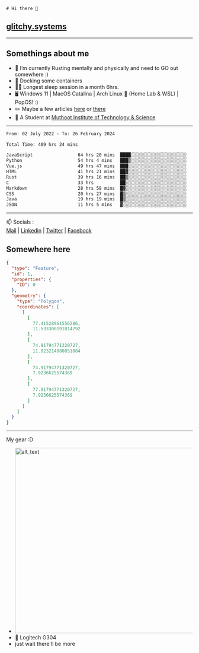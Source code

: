 ```
# Hi there 👋
```
## [glitchy.systems](https://glitchy.systems)
---

## Somethings about me



- 🌱 I’m currently Rusting mentally and physically and need to GO out somewhere :)
- 🐋 Docking some containers
- 😶‍🌫️ Longest sleep session in a month 6hrs.
- 🖥️ Windows 11 | MacOS Catalina | Arch Linux 🦩 (Home Lab & WSL) | PopOS! :)
- ✏️ Maybe a few articles [here](https://medium.com/@advaithnarayanan8) or [there](https://medium.com/@advaithnarayanan8)
- 📑 A Student at [Muthoot Institute of Technology & Science](https://mgmits.ac.in/)



---

<!--START_SECTION:waka-->

```txt
From: 02 July 2022 - To: 26 February 2024

Total Time: 409 hrs 24 mins

JavaScript                 64 hrs 20 mins  ████░░░░░░░░░░░░░░░░░░░░░   15.72 %
Python                     54 hrs 4 mins   ███▒░░░░░░░░░░░░░░░░░░░░░   13.21 %
Vue.js                     49 hrs 47 mins  ███░░░░░░░░░░░░░░░░░░░░░░   12.16 %
HTML                       41 hrs 21 mins  ██▓░░░░░░░░░░░░░░░░░░░░░░   10.10 %
Rust                       39 hrs 16 mins  ██▒░░░░░░░░░░░░░░░░░░░░░░   09.59 %
C                          33 hrs          ██░░░░░░░░░░░░░░░░░░░░░░░   08.06 %
Markdown                   28 hrs 58 mins  █▓░░░░░░░░░░░░░░░░░░░░░░░   07.08 %
CSS                        20 hrs 27 mins  █▒░░░░░░░░░░░░░░░░░░░░░░░   05.00 %
Java                       19 hrs 19 mins  █▒░░░░░░░░░░░░░░░░░░░░░░░   04.72 %
JSON                       11 hrs 5 mins   ▓░░░░░░░░░░░░░░░░░░░░░░░░   02.71 %
```

<!--END_SECTION:waka-->

---

📫 Socials :<br>
[Mail](mailto:advaithnarayanan8@gmail.com) | [Linkedin](https://www.linkedin.com/in/advaith-narayanan-a72152214/) | [Twitter](https://twitter.com/advaithnarayan) | [Facebook](https://screenmessage.com/qinq)

## Somewhere here

```geojson
{
  "type": "Feature",
  "id": 1,
  "properties": {
    "ID": 0
  },
  "geometry": {
    "type": "Polygon",
    "coordinates": [
      [
        [
          77.41528961556286,
          11.533300191814792
        ],
        [
          74.91794771320727,
          11.823214080851884
        ],
        [
          74.91794771320727,
          7.9236625574369
        ],
        [
          77.91794771320727,
          7.9236625574369
        ]
      ]
    ]
  }
}
```


--- 
My gear :D

- [<img alt="alt_text" width="500px" src="https://valid.x86.fr/cache/banner/xv24bv-6.png" />](https://valid.x86.fr/xv24bv)
- 🐁 Logitech G304
- just wait there'll be more

